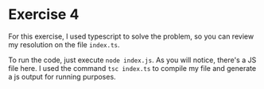 # Exercise 4

For this exercise, I used typescript to solve the problem, so you can review my resolution on the file `index.ts`.

To run the code, just execute `node index.js`. As you will notice, there's a JS file here. I used the command `tsc index.ts` to compile my file and generate a js output for running purposes.

